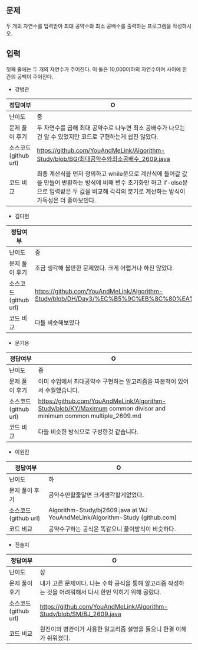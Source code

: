 ## 문제

두 개의 자연수를 입력받아 최대 공약수와 최소 공배수를 출력하는 프로그램을 작성하시오.

## 입력

첫째 줄에는 두 개의 자연수가 주어진다. 이 둘은 10,000이하의 자연수이며 사이에 한 칸의 공백이 주어진다.

- 강병관

| 정답여부 | O |
| --- | --- |
| 난이도 | 중 |
| 문제 풀이 후기 | 두 자연수를 곱해 최대 공약수로 나누면 최소 공배수가 나오는건 알 수 있었지만 코드로 구현하는게 쉽진 않았다. |
| 소스코드(github url) | https://github.com/YouAndMeLink/Algorithm-Study/blob/BG/최대공약수와최소공배수_2609.java |
| 코드 비교 | 최종 계산식을 먼저 정의하고 while문으로 계산식에 들어갈 값을 만들어 반환하는 방식에 비해 변수 초기화만 하고 if-else문으로 입력받은 두 값을 비교해 각각의 분기로 계산하는 방식이 가독성은 더 좋아보인다.  |
- 김다현

| 정답여부 | O |
| --- | --- |
| 난이도 | 중 |
| 문제 풀이 후기 | 조금 생각해 볼만한 문제였다. 크게 어렵거나 하진 않았다. |
| 소스코드(github url) | https://github.com/YouAndMeLink/Algorithm-Study/blob/DH/Day3/%EC%B5%9C%EB%8C%80%EA%B3%B5%EC%95%BD%EC%88%98%EC%99%80%EC%B5%9C%EB%8C%80%EA%B3%B5%EB%B0%B0%EC%88%982609 |
| 코드 비교 | 다들 비슷해보였다 |
- 문기용

| 정답여부 | O |
| --- | --- |
| 난이도 | 중 |
| 문제 풀이 후기 | 이미 수업에서 최대공약수 구현하는 알고리즘을 짜본적이 있어서 수월했습니다. |
| 소스코드(github url) | https://github.com/YouAndMeLink/Algorithm-Study/blob/KY/Maximum common divisor and minimum common multiple_2609.md |
| 코드 비교 | 다들 비슷한 방식으로 구성한것 같습니다. |
- 이원진

| 정답여부 | O |
| --- | --- |
| 난이도 | 하 |
| 문제 풀이 후기 | 공약수만할줄알면 크게생각할게없었다. |
| 소스코드(github url) | Algorithm-Study/bj2609.java at WJ · YouAndMeLink/Algorithm-Study (github.com) |
| 코드 비교 | 공약수구하는 공식은 똑같으니 풀이방식이 비슷하다. |
- 진솔미

| 정답여부 | O |
| --- | --- |
| 난이도 | 상 |
| 문제 풀이 후기 | 내가 고른 문제이다. 나는 수학 공식을 통해 알고리즘 작성하는 것을 어려워해서 다시 한번 익히기 위해 골랐다.  |
| 소스코드(github url) | https://github.com/YouAndMeLink/Algorithm-Study/blob/SM/BJ_2609.java |
| 코드 비교 | 원진이와 병관이가 사용한 알고리즘 설명을 들으니 한결 이해가 쉬워졌다. |

